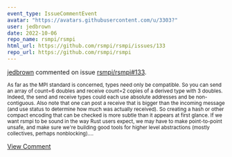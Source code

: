 ```yaml
---
event_type: IssueCommentEvent
avatar: "https://avatars.githubusercontent.com/u/3303?"
user: jedbrown
date: 2022-10-06
repo_name: rsmpi/rsmpi
html_url: https://github.com/rsmpi/rsmpi/issues/133
repo_url: https://github.com/rsmpi/rsmpi
---
```


<a href='https://github.com/jedbrown' target='_blank'>jedbrown</a> commented on issue <a href='https://github.com/rsmpi/rsmpi/issues/133' target='_blank'>rsmpi/rsmpi#133</a>.

<small>As far as the MPI standard is concerned, types need only be compatible. So you can send an array of count=6 doubles and receive count=2 copies of a derived type with 3 doubles. Indeed, the send and receive types could each use absolute addresses and be non-contiguous. Also note that one can post a receive that is bigger than the incoming message (and use status to determine how much was actually received). So creating a hash or other compact encoding that can be checked is more subtle than it appears at first glance. If we want rsmpi to be sound in the way Rust users expect, we may have to make point-to-point unsafe, and make sure we're building good tools for higher level abstractions (mostly collectives, perhaps nonblocking)....</small>

<a href='https://github.com/rsmpi/rsmpi/issues/133' target='_blank'>View Comment</a>